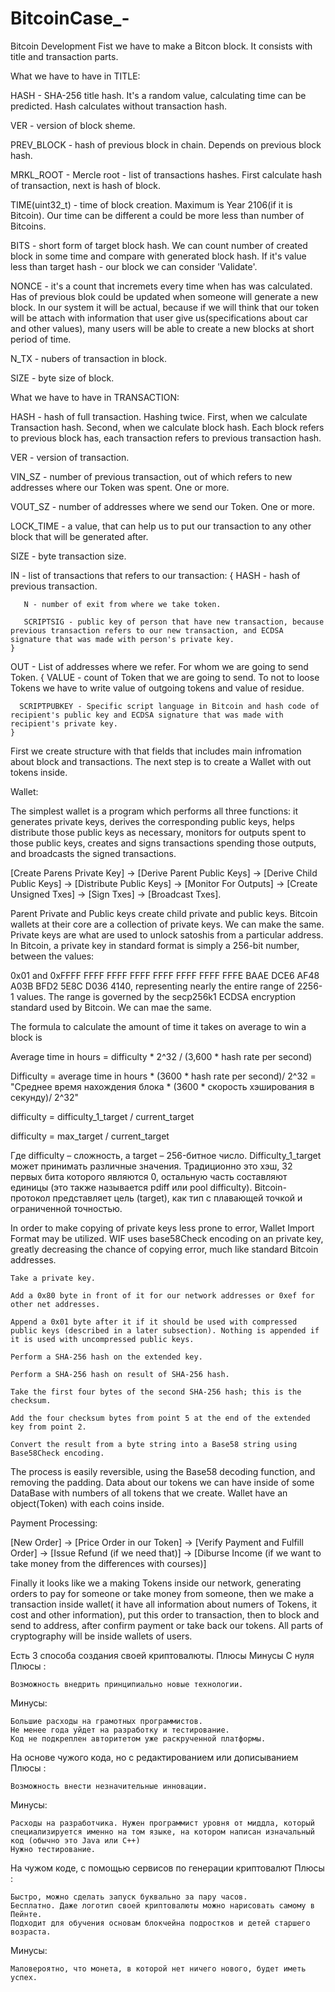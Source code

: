 # BitcoinCase_-
Bitcoin Development
Fist we have to make a Bitcon block. It consists with title and transaction parts.

What we have to have in TITLE:

  HASH - SHA-256 title hash. It's a random value, calculating time can be predicted. Hash calculates without transaction hash.
  
  VER - version of block sheme.
  
  PREV_BLOCK - hash of previous block in chain. Depends on previous block hash.
  
  MRKL_ROOT - Mercle root - list of transactions hashes. First calculate hash of transaction, next is hash of block.
  
  TIME(uint32_t) - time of block creation. Maximum is Year 2106(if it is Bitcoin). Our time can be different a could be more less than number of Bitcoins.
  
  BITS - short form of target block hash. We can count number of created block in some time and compare with generated block hash. If it's value less than target hash - our block we can consider 'Validate'.
  
  NONCE - it's a count that incremets every time when has was calculated. Has of previous blok could be updated when someone will generate a new block. In our system it will be actual, because if we will think that our token will be attach with information that user give us(specifications about car and other values), many users will be able to create a new blocks at short period of time.
  
  N_TX - nubers of transaction in block.
  
  SIZE - byte size of block.
  
 
 What we have to have in TRANSACTION:
 
 
  HASH - hash of full transaction. Hashing twice. First, when we calculate Transaction hash. Second, when we calculate block hash. Each block refers to previous block has, each transaction refers to previous transaction hash.
  
  VER - version of transaction.
  
  VIN_SZ - number of previous transaction, out of which refers to new addresses where our Token was spent. One or more.
  
  VOUT_SZ - number of addresses where we send our Token. One or more.
  
  LOCK_TIME - a value, that can help us to put our transaction to any other block that will be generated after.
  
  SIZE - byte transaction size.
  
  IN - list of transactions that refers to our transaction:
    {
       HASH - hash of previous transaction.
       
       N - number of exit from where we take token.
       
       SCRIPTSIG - public key of person that have new transaction, because previous transaction refers to our new transaction, and ECDSA signature that was made with person's private key.
    }
  
  OUT - List of addresses where we refer. For whom we are going to send Token.
    {
      VALUE - count of Token that we are going to send. To not to loose Tokens we have to write value of outgoing tokens and value of residue.
      
      SCRIPTPUBKEY - Specific script language in Bitcoin and hash code of recipient's public key and ECDSA signature that was made with recipient's private key.
    }
  
First we create structure with that fields that includes main infromation about block and transactions.
The next step is to create a Wallet with out tokens inside.

Wallet:

  The simplest wallet is a program which performs all three functions: it generates private keys, derives the corresponding public keys, helps distribute those public keys as necessary, monitors for outputs spent to those public keys, creates and signs transactions spending those outputs, and broadcasts the signed transactions.
  
  [Create Parens Private Key] -> [Derive Parent Public Keys] -> [Derive Child Public Keys] -> [Distribute Public Keys] -> [Monitor For Outputs] -> [Create Unsigned Txes] -> [Sign Txes] -> [Broadcast Txes].
  
  Parent Private and Public keys create child private and public keys. Bitcoin wallets at their core are a collection of private keys. We can make the same.
  Private keys are what are used to unlock satoshis from a particular address. In Bitcoin, a private key in standard format is simply a 256-bit number, between the values:

0x01 and 0xFFFF FFFF FFFF FFFF FFFF FFFF FFFF FFFE BAAE DCE6 AF48 A03B BFD2 5E8C D036 4140, representing nearly the entire range of 2256-1 values. The range is governed by the secp256k1 ECDSA encryption standard used by Bitcoin. We can mae the same.

  The formula to calculate the amount of time it takes on average to win a block is 
  
  Average time in hours = difficulty * 2^32 / (3,600 * hash rate per second) 
  
  Difficulty = average time in hours * (3600 * hash rate per second)/ 2^32 = "Среднее время нахождения блока * (3600 * скорость хэширования в секунду)/ 2^32"
  
  difficulty = difficulty_1_target / current_target 
  
  difficulty = max_target / current_target
  
  Где difficulty – сложность, а target – 256-битное число.
  Difficulty_1_target может принимать различные значения. Традиционно это хэш, 32 первых бита которого являются 0, остальную часть составляют единицы (это также называется pdiff или pool difficulty). Bitcoin-протокол представляет цель (target), как тип с плавающей точкой и ограниченной точностью.

  In order to make copying of private keys less prone to error, Wallet Import Format may be utilized. WIF uses base58Check encoding on an private key, greatly decreasing the chance of copying error, much like standard Bitcoin addresses.

    Take a private key.

    Add a 0x80 byte in front of it for our network addresses or 0xef for other net addresses.

    Append a 0x01 byte after it if it should be used with compressed public keys (described in a later subsection). Nothing is appended if it is used with uncompressed public keys.

    Perform a SHA-256 hash on the extended key.

    Perform a SHA-256 hash on result of SHA-256 hash.

    Take the first four bytes of the second SHA-256 hash; this is the checksum.

    Add the four checksum bytes from point 5 at the end of the extended key from point 2.

    Convert the result from a byte string into a Base58 string using Base58Check encoding.

The process is easily reversible, using the Base58 decoding function, and removing the padding.
  Data about our tokens we can have inside of some DataBase with numbers of all tokens that we create. Wallet have an object(Token) with each coins inside.

Payment Processing:

  [New Order] -> [Price Order in our Token] -> [Verify Payment and Fulfill Order] -> [Issue Refund (if we need that)] -> [Diburse Income (if we want to take money from the differences with courses)]


Finally it looks like we a making Tokens inside our network, generating orders to pay for someone or take money from someone, then we make a transaction inside wallet( it have all information about numers of Tokens, it cost and other information), put this order to transaction, then to block and send to address, after confirm payment or take back our tokens. All parts of cryptography will be inside wallets of users. 

Есть 3 способа создания своей криптовалюты.
 	Плюсы 	Минусы
С нуля 	
   Плюсы :
	
	Возможность внедрить принципиально новые технологии. 	
	
   Минусы:
	
    Большие расходы на грамотных программистов.
    Не менее года уйдет на разработку и тестирование.
    Код не подкреплен авторитетом уже раскрученной платформы.

На основе чужого кода, но с редактированием или дописыванием 	
   Плюсы :

	Возможность внести незначительные инновации. 	
   Минусы:
 
    Расходы на разработчика. Нужен программист уровня от миддла, который специализируется именно на том языке, на котором написан изначальный код (обычно это Java или C++)
    Нужно тестирование.

На чужом коде, с помощью сервисов по генерации криптовалют 
   Плюсы :

    Быстро, можно сделать запуск буквально за пару часов.
    Бесплатно. Даже логотип своей криптовалюты можно нарисовать самому в Пейнте.
    Подходит для обучения основам блокчейна подростков и детей старшего возраста.

   Минусы:
   
	Маловероятно, что монета, в которой нет ничего нового, будет иметь успех.
